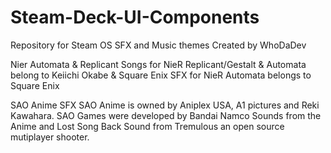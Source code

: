 # Steam-Deck-UI-Components
Repository for Steam OS SFX and Music themes Created by WhoDaDev

Nier Automata & Replicant
Songs for NieR Replicant/Gestalt & Automata belong to Keiichi Okabe & Square Enix
SFX for NieR Automata belongs to Square Enix

SAO Anime SFX
SAO Anime is owned by Aniplex USA, A1 pictures and Reki Kawahara. 
SAO Games were developed by Bandai Namco
Sounds from the Anime and Lost Song
Back Sound from Tremulous an open source mutiplayer shooter.
